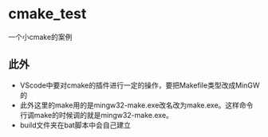 # cmake_test  
一个小cmake的案例  

## 此外  
* VScode中要对cmake的插件进行一定的操作，要把Makefile类型改成MinGW的  
* 此外这里的make用的是mingw32-make.exe改名改为make.exe。这样命令行调make的时候调的就是mingw32-make.exe。  
* build文件夹在bat脚本中会自己建立
